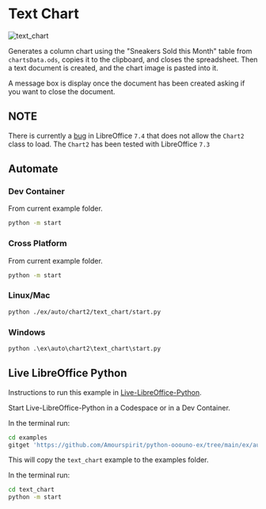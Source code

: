 # Text Chart

![text_chart](https://user-images.githubusercontent.com/4193389/198876133-15803e66-008c-4eeb-a2ae-28021a0e7245.png)

Generates a column chart using the "Sneakers Sold this Month" table from `chartsData.ods`, copies it to the clipboard, and closes the spreadsheet. Then a text document is created, and the chart image is pasted into it.

A message box is display once the document has been created asking if you want to close the document.

## NOTE

There is currently a [bug](https://bugs.documentfoundation.org/show_bug.cgi?id=151846) in LibreOffice `7.4` that does not allow the `Chart2` class to load.
The `Chart2` has been tested with LibreOffice `7.3`

## Automate

### Dev Container

From current example folder.

```sh
python -m start
```

### Cross Platform

From current example folder.

```sh
python -m start
```

### Linux/Mac

```sh
python ./ex/auto/chart2/text_chart/start.py
```

### Windows

```ps
python .\ex\auto\chart2\text_chart\start.py
```

## Live LibreOffice Python

Instructions to run this example in [Live-LibreOffice-Python](https://github.com/Amourspirit/live-libreoffice-python).

Start Live-LibreOffice-Python in a Codespace or in a Dev Container.

In the terminal run:

```bash
cd examples
gitget 'https://github.com/Amourspirit/python-ooouno-ex/tree/main/ex/auto/chart2/text_chart'
```

This will copy the `text_chart` example to the examples folder.

In the terminal run:

```bash
cd text_chart
python -m start
```
